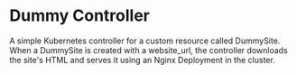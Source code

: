 # Dummy Controller

A simple Kubernetes controller for a custom resource called DummySite. When a DummySite is created with a website_url, the controller downloads the site's HTML and serves it using an Nginx Deployment in the cluster.
